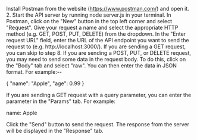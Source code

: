Install Postman from the website (https://www.postman.com/) and open it. 2. Start the API server by running node server.js in your terminal.
In Postman, click on the "New" button in the top left corner and select "Request".
Give your request a name and select the appropriate HTTP method (e.g. GET, POST, PUT, DELETE) from the dropdown.
In the "Enter request URL" field, enter the URL of the API endpoint you want to send the request to (e.g. http://localhost:3000/).
If you are sending a GET request, you can skip to step 8. If you are sending a POST, PUT, or DELETE request, you may need to send some data in the request body. To do this, click on the "Body" tab and select "raw". You can then enter the data in JSON format. For example:--

{
"name": "Apple",
"age": 0.99
}

If you are sending a GET request with a query parameter, you can enter the parameter in the "Params" tab. For example:

name: Apple

Click the "Send" button to send the request. The response from the server will be displayed in the "Response" tab.
